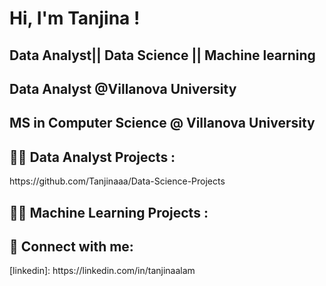

<h1>Hi, I'm Tanjina ! 
<h2> Data Analyst|| Data Science  ||  Machine learning 
<h2> Data Analyst @Villanova University 
<h2> MS in Computer Science @ Villanova University 

<h2>👨‍💻 Data Analyst Projects :</h2>
https://github.com/Tanjinaaa/Data-Science-Projects
<h2>👨‍💻 Machine Learning Projects :</h2>




<h2> 🤳 Connect with me:</h2>
[linkedin]: https://linkedin.com/in/tanjinaalam
